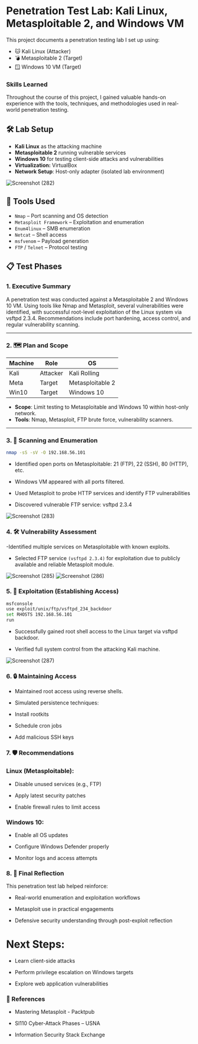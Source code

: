 # Penetration Test Lab: Kali Linux, Metasploitable 2, and Windows VM

This project documents a penetration testing lab I set up using:
- 🐱 Kali Linux (Attacker)
- 💣 Metasploitable 2 (Target)
- 🪟 Windows 10 VM (Target)

### Skills Learned
Throughout the course of this project, I gained valuable hands-on experience with the tools, techniques, and methodologies used in real-world penetration testing.

## 🛠️ Lab Setup

- **Kali Linux** as the attacking machine
- **Metasploitable 2** running vulnerable services
- **Windows 10** for testing client-side attacks and vulnerabilities
- **Virtualization:** VirtualBox 
- **Network Setup**: Host-only adapter (isolated lab environment)
  
![Screenshot (282)](https://github.com/user-attachments/assets/d3da1f22-0793-4cfb-9feb-ab1f03acbd5c)

## 🧰 Tools Used

- `Nmap` – Port scanning and OS detection
- `Metasploit Framework` – Exploitation and enumeration
- `Enum4linux` – SMB enumeration
- `Netcat` – Shell access
- `msfvenom` – Payload generation
- `FTP` / `Telnet` – Protocol testing

## 📋 Test Phases

### 1. Executive Summary
A penetration test was conducted against a Metasploitable 2 and Windows 10 VM. Using tools like Nmap and Metasploit, several vulnerabilities were identified, with successful root-level exploitation of the Linux system via vsftpd 2.3.4. Recommendations include port hardening, access control, and regular vulnerability scanning.

---

### 2. 🗺️ Plan and Scope

| Machine | Role      | OS             |
|---------|-----------|----------------|
| Kali    | Attacker  | Kali Rolling   |
| Meta    | Target    | Metasploitable 2 |
| Win10   | Target    | Windows 10     |

- **Scope**: Limit testing to Metasploitable and Windows 10 within host-only network.
- **Tools**: Nmap, Metasploit, FTP brute force, vulnerability scanners.

---

### 3. 🔎 Scanning and Enumeration

```bash
nmap -sS -sV -O 192.168.56.101
```

- Identified open ports on Metasploitable: 21 (FTP), 22 (SSH), 80 (HTTP), etc.

- Windows VM appeared with all ports filtered.

- Used Metasploit to probe HTTP services and identify FTP vulnerabilities

- Discovered vulnerable FTP service: vsftpd 2.3.4
  
![Screenshot (283)](https://github.com/user-attachments/assets/416a3747-d362-4074-a81f-d2b43a20d19c)

### 4. 🛠️ Vulnerability Assessment

 -Identified multiple services on Metasploitable with known exploits.

- Selected FTP service `(vsftpd 2.3.4)` for exploitation due to publicly available and reliable Metasploit module.

![Screenshot (285)](https://github.com/user-attachments/assets/8370f191-0df4-4789-9ea9-870cf374fb24)
![Screenshot (286)](https://github.com/user-attachments/assets/5f2590d1-de8d-4abc-ab36-b957dbc64030)

### 5. 🎯 Exploitation (Establishing Access)

```bash
msfconsole
use exploit/unix/ftp/vsftpd_234_backdoor
set RHOSTS 192.168.56.101
run
```
- Successfully gained root shell access to the Linux target via vsftpd backdoor.

- Verified full system control from the attacking Kali machine.

![Screenshot (287)](https://github.com/user-attachments/assets/efc44a1e-9645-405c-8849-425d8e726f8f)

### 6. 🔒 Maintaining Access
- Maintained root access using reverse shells.

- Simulated persistence techniques:

- Install rootkits

- Schedule cron jobs

- Add malicious SSH keys

### 7. 🛡️ Recommendations
### Linux (Metasploitable):

- Disable unused services (e.g., FTP)

- Apply latest security patches

- Enable firewall rules to limit access

### Windows 10:

- Enable all OS updates

- Configure Windows Defender properly

- Monitor logs and access attempts

### 8. 🧠 Final Reflection
This penetration test lab helped reinforce:

- Real-world enumeration and exploitation workflows
  
- Metasploit use in practical engagements
  
- Defensive security understanding through post-exploit reflection
  
# Next Steps:

- Learn client-side attacks
  
- Perform privilege escalation on Windows targets
  
- Explore web application vulnerabilities

### 🧾 References

- Mastering Metasploit - Packtpub

- SI110 Cyber-Attack Phases – USNA

- Information Security Stack Exchange
